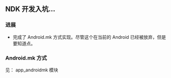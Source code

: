 ## NDK 开发入坑...

### 进展
- 完成了 Android.mk 方式实现。尽管这个在当前的 Android 已经被放弃，但是要知道点。


### Android.mk 方式
见： app_androidmk 模块